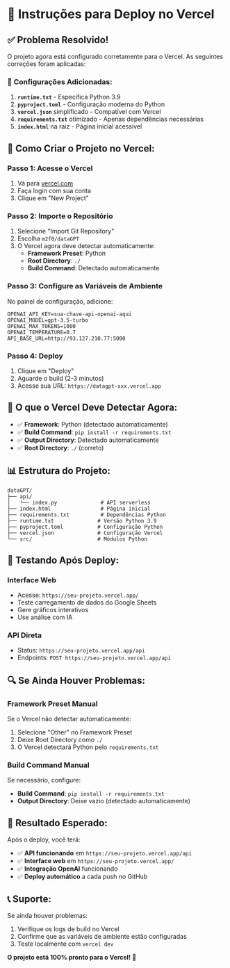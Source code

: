 # 🚀 Instruções para Deploy no Vercel

## ✅ **Problema Resolvido!**

O projeto agora está configurado corretamente para o Vercel. As seguintes correções foram aplicadas:

### 🔧 **Configurações Adicionadas:**

1. **`runtime.txt`** - Especifica Python 3.9
2. **`pyproject.toml`** - Configuração moderna do Python
3. **`vercel.json`** simplificado - Compatível com Vercel
4. **`requirements.txt`** otimizado - Apenas dependências necessárias
5. **`index.html`** na raiz - Página inicial acessível

## 🎯 **Como Criar o Projeto no Vercel:**

### **Passo 1: Acesse o Vercel**
1. Vá para [vercel.com](https://vercel.com)
2. Faça login com sua conta
3. Clique em "New Project"

### **Passo 2: Importe o Repositório**
1. Selecione "Import Git Repository"
2. Escolha `m2f0/dataGPT`
3. O Vercel agora deve detectar automaticamente:
   - **Framework Preset**: Python
   - **Root Directory**: `./`
   - **Build Command**: Detectado automaticamente

### **Passo 3: Configure as Variáveis de Ambiente**
No painel de configuração, adicione:

```env
OPENAI_API_KEY=sua-chave-api-openai-aqui
OPENAI_MODEL=gpt-3.5-turbo
OPENAI_MAX_TOKENS=1000
OPENAI_TEMPERATURE=0.7
API_BASE_URL=http://93.127.210.77:5000
```

### **Passo 4: Deploy**
1. Clique em "Deploy"
2. Aguarde o build (2-3 minutos)
3. Acesse sua URL: `https://datagpt-xxx.vercel.app`

## 🌟 **O que o Vercel Deve Detectar Agora:**

- ✅ **Framework**: Python (detectado automaticamente)
- ✅ **Build Command**: `pip install -r requirements.txt`
- ✅ **Output Directory**: Detectado automaticamente
- ✅ **Root Directory**: `./` (correto)

## 📊 **Estrutura do Projeto:**

```
dataGPT/
├── api/
│   └── index.py              # API serverless
├── index.html                # Página inicial
├── requirements.txt          # Dependências Python
├── runtime.txt              # Versão Python 3.9
├── pyproject.toml           # Configuração Python
├── vercel.json              # Configuração Vercel
└── src/                     # Módulos Python
```

## 🧪 **Testando Após Deploy:**

### **Interface Web**
- Acesse: `https://seu-projeto.vercel.app/`
- Teste carregamento de dados do Google Sheets
- Gere gráficos interativos
- Use análise com IA

### **API Direta**
- Status: `https://seu-projeto.vercel.app/api`
- Endpoints: `POST https://seu-projeto.vercel.app/api`

## 🔍 **Se Ainda Houver Problemas:**

### **Framework Preset Manual**
Se o Vercel não detectar automaticamente:
1. Selecione "Other" no Framework Preset
2. Deixe Root Directory como `./`
3. O Vercel detectará Python pelo `requirements.txt`

### **Build Command Manual**
Se necessário, configure:
- **Build Command**: `pip install -r requirements.txt`
- **Output Directory**: Deixe vazio (detectado automaticamente)

## 🎉 **Resultado Esperado:**

Após o deploy, você terá:
- ✅ **API funcionando** em `https://seu-projeto.vercel.app/api`
- ✅ **Interface web** em `https://seu-projeto.vercel.app/`
- ✅ **Integração OpenAI** funcionando
- ✅ **Deploy automático** a cada push no GitHub

## 📞 **Suporte:**

Se ainda houver problemas:
1. Verifique os logs de build no Vercel
2. Confirme que as variáveis de ambiente estão configuradas
3. Teste localmente com `vercel dev`

**O projeto está 100% pronto para o Vercel!** 🚀
